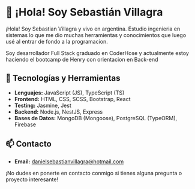 # 👋 ¡Hola! Soy Sebastián Villagra

¡Hola! Soy Sebastian Villagra y vivo en argentina. Estudio ingenieria en sistemas lo que me dio muchas herramientas y conocimientos que luego usé al entrar de fondo a la programacion.

Soy desarrollador Full Stack graduado en CoderHose y actualmente estoy haciendo el bootcamp de Henry con orientacion en Back-end

## 🚀 Tecnologías y Herramientas

- **Lenguajes:** JavaScript (JS), TypeScript (TS)
- **Frontend:** HTML, CSS, SCSS, Bootstrap, React
- **Testing:** Jasmine, Jest
- **Backend:** Node.js, NestJS, Express
- **Bases de Datos:** MongoDB (Mongoose), PostgreSQL (TypeORM), Firebase

## 📫 Contacto

- **Email:** danielsebastianvillagra@hotmail.com

¡No dudes en ponerte en contacto conmigo si tienes alguna pregunta o proyecto interesante!